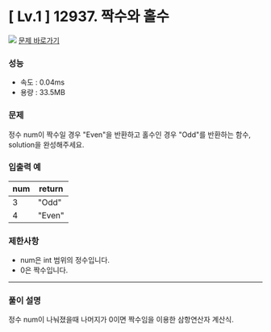 # [ Lv.1 ] 12937. 짝수와 홀수

<img src="https://img.shields.io/badge/JavaScript-orange?style=flat&logo=javascript&logoColor=auto"/> [문제 바로가기](https://school.programmers.co.kr/learn/courses/30/lessons/12937)

### 성능

- 속도 : 0.04ms
- 용량 : 33.5MB

### 문제

정수 num이 짝수일 경우 "Even"을 반환하고 홀수인 경우 "Odd"를 반환하는 함수, solution을 완성해주세요.

### 입출력 예

| num | return |
| --- | ------ |
| 3   | "Odd"  |
| 4   | "Even" |

### 제한사항

- num은 int 범위의 정수입니다.
- 0은 짝수입니다.

---

### 풀이 설명

정수 num이 나눠졌을때 나머지가 0이면 짝수임을 이용한 삼항연산자 계산식.
